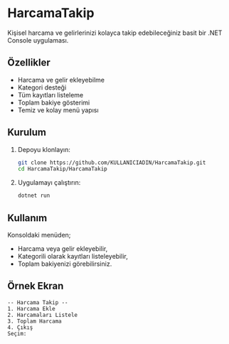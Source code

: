 # HarcamaTakip

Kişisel harcama ve gelirlerinizi kolayca takip edebileceğiniz basit bir .NET Console uygulaması.

## Özellikler

- Harcama ve gelir ekleyebilme
- Kategori desteği
- Tüm kayıtları listeleme
- Toplam bakiye gösterimi
- Temiz ve kolay menü yapısı

## Kurulum

1. Depoyu klonlayın:
    ```sh
    git clone https://github.com/KULLANICIADIN/HarcamaTakip.git
    cd HarcamaTakip/HarcamaTakip
    ```

2. Uygulamayı çalıştırın:
    ```sh
    dotnet run
    ```

## Kullanım

Konsoldaki menüden;
- Harcama veya gelir ekleyebilir,
- Kategorili olarak kayıtları listeleyebilir,
- Toplam bakiyenizi görebilirsiniz.

## Örnek Ekran

```text
-- Harcama Takip --
1. Harcama Ekle
2. Harcamaları Listele
3. Toplam Harcama
4. Çıkış
Seçim:
